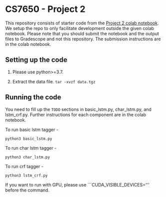 # CS7650 - Project 2

This repository consists of starter code from the [Project 2 colab notebook](https://colab.research.google.com/drive/195wqm4BSTagmBmckfNVMv17n9e_qMCn_). 
We setup the repo to only facilitate development outside the given colab notebook. 
Please note that you should submit the notebook and the output files to Gradescope and not this repository. 
The submission instructions are in the colab notebook.

## Setting up the code

1. Please use python>=3.7.

2. Extract the data file.
  ```tar -xvzf data.tgz```
  
## Running the code

You need to fill up the ```TODO``` sections in basic_lstm.py, char_lstm.py, and lstm_crf.py.
Further instructions for each component are in the colab notebook.

To run basic lstm tagger -

```python3 basic_lstm.py```

To run char lstm tagger -

```python3 char_lstm.py```

To run crf tagger -

```python3 lstm_crf.py```

If you want to run with GPU, please use ```CUDA_VISIBLE_DEVICES=<GPU device id>''' before the command.


